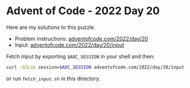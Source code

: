 # Advent of Code - 2022 Day 20
Here are my solutions to this puzzle.

* Problem instructions: [adventofcode.com/2022/day/20](https://adventofcode.com/2022/day/20)
* Input: [adventofcode.com/2022/day/20/input](https://adventofcode.com/2022/day/20/input)

Fetch input by exporting `$AOC_SESSION` in your shell and then:
```bash
curl -OJLsb session=$AOC_SESSION adventofcode.com/2022/day/20/input
```

or run `fetch_input.sh` in this directory.
